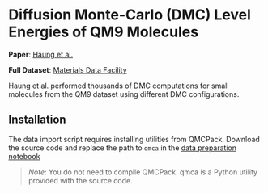 # Diffusion Monte-Carlo (DMC) Level Energies of QM9 Molecules

**Paper**: [Haung et al.](https://arxiv.org/pdf/2210.06430.pdf)

**Full Dataset**: [Materials Data Facility](https://acdc.alcf.anl.gov/mdf/detail/qmc_ml_v1.1/)

Haung et al. performed thousands of DMC computations for small molecules from the QM9 dataset using different DMC configurations.

## Installation

The data import script requires installing utilities from QMCPack. 
Download the source code and replace the path to `qmca` in the [data preparation notebook](./prepare-foundry-dataset.ipynb)

> *Note*: You do not need to compile QMCPack. qmca is a Python utility provided with the source code.
